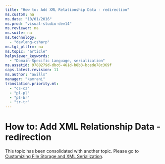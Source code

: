 ```yaml
---
title: "How to: Add XML Relationship Data - redirection"
ms.custom: na
ms.date: "10/01/2016"
ms.prod: "visual-studio-dev14"
ms.reviewer: na
ms.suite: na
ms.technology: 
  - "devlang-csharp"
ms.tgt_pltfrm: na
ms.topic: "article"
helpviewer_keywords: 
  - "Domain-Specific Language, serialization"
ms.assetid: 9788279d-dbc6-461d-b8b3-bcede78c369f
caps.latest.revision: 11
ms.author: "awills"
manager: "kamrani"
translation.priority.mt: 
  - "cs-cz"
  - "pl-pl"
  - "pt-br"
  - "tr-tr"
---
```

# How to: Add XML Relationship Data - redirection
This topic has been consolidated with another topic. Please go to [Customizing File Storage and XML Serialization](../modeling/customizing-file-storage-and-xml-serialization.md).